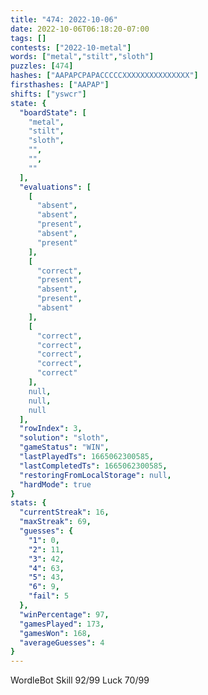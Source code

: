```yaml
---
title: "474: 2022-10-06"
date: 2022-10-06T06:18:20-07:00
tags: []
contests: ["2022-10-metal"]
words: ["metal","stilt","sloth"]
puzzles: [474]
hashes: ["AAPAPCPAPACCCCCXXXXXXXXXXXXXXX"]
firsthashes: ["AAPAP"]
shifts: ["yswcr"]
state: {
  "boardState": [
    "metal",
    "stilt",
    "sloth",
    "",
    "",
    ""
  ],
  "evaluations": [
    [
      "absent",
      "absent",
      "present",
      "absent",
      "present"
    ],
    [
      "correct",
      "present",
      "absent",
      "present",
      "absent"
    ],
    [
      "correct",
      "correct",
      "correct",
      "correct",
      "correct"
    ],
    null,
    null,
    null
  ],
  "rowIndex": 3,
  "solution": "sloth",
  "gameStatus": "WIN",
  "lastPlayedTs": 1665062300585,
  "lastCompletedTs": 1665062300585,
  "restoringFromLocalStorage": null,
  "hardMode": true
}
stats: {
  "currentStreak": 16,
  "maxStreak": 69,
  "guesses": {
    "1": 0,
    "2": 11,
    "3": 42,
    "4": 63,
    "5": 43,
    "6": 9,
    "fail": 5
  },
  "winPercentage": 97,
  "gamesPlayed": 173,
  "gamesWon": 168,
  "averageGuesses": 4
}
---
```


<!-- more -->
WordleBot
Skill 92/99
Luck 70/99
